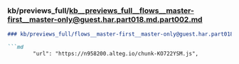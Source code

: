 ### kb/previews_full/kb__previews_full__flows__master-first__master-only@guest.har.part018.md.part002.md

```md
### kb/previews_full/flows__master-first__master-only@guest.har.part018.md (part 002)

```md
        "url": "https://n958200.alteg.io/chunk-KO722YSM.js",
    
```

```

```
